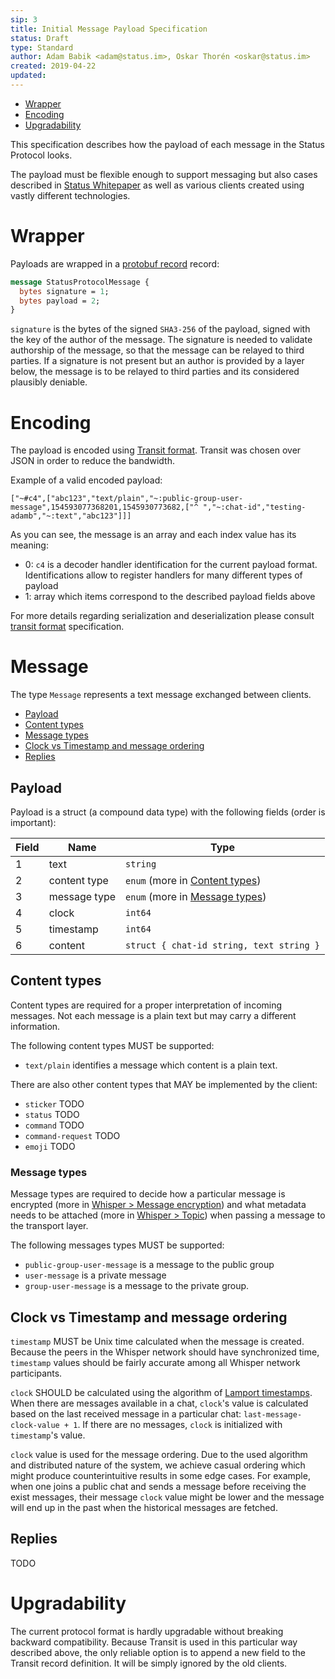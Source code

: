 ```yaml
---
sip: 3
title: Initial Message Payload Specification
status: Draft
type: Standard
author: Adam Babik <adam@status.im>, Oskar Thorén <oskar@status.im>
created: 2019-04-22
updated:
---
```


- [Wrapper](#wrapper)
- [Encoding](#encoding)
- [Upgradability](#upgradability)

This specification describes how the payload of each message in the Status Protocol looks.

The payload must be flexible enough to support messaging but also cases described in [Status Whitepaper](https://status.im/whitepaper.pdf) as well as various clients created using vastly different technologies.

# Wrapper

Payloads are wrapped in a [protobuf record](https://developers.google.com/protocol-buffers/)
record:

```protobuf
message StatusProtocolMessage {
  bytes signature = 1;
  bytes payload = 2;
}
```

`signature` is the bytes of the signed `SHA3-256` of the payload, signed with the key of the author of the message.
The signature is needed to validate authorship of the message, so that the message can be relayed to third parties.
If a signature is not present but an author is provided by a layer below, the message is to be relayed to third parties and its considered plausibly deniable.

# Encoding

The payload is encoded using [Transit format](https://github.com/cognitect/transit-format). Transit was chosen over JSON in order to reduce the bandwidth.

Example of a valid encoded payload:

```
["~#c4",["abc123","text/plain","~:public-group-user-message",154593077368201,1545930773682,["^ ","~:chat-id","testing-adamb","~:text","abc123"]]]
```

As you can see, the message is an array and each index value has its meaning:
* 0: `c4` is a decoder handler identification for the current payload format. Identifications allow to register handlers for many different types of payload
* 1: array which items correspond to the described payload fields above

For more details regarding serialization and deserialization please consult [transit format](https://github.com/cognitect/transit-format) specification.

<!--
# Message types

- [Message](#message)

-->

# Message

The type `Message` represents a text message exchanged between clients.

- [Payload](#payload)
- [Content types](#content-types)
- [Message types](#message-types)
- [Clock vs Timestamp and message ordering](#clock-vs-timestamp-and-message-ordering)
- [Replies](#replies)

## Payload

Payload is a struct (a compound data type) with the following fields (order is important):

<!-- TODO: Be more precise in struct description, a la RFC, e.g. TLS style https://tools.ietf.org/html/rfc8446 -->

| Field | Name | Type |
| ----- | ---- | ---- |
| 1 | text | `string` |
| 2 | content type | `enum` (more in [Content types](#content-types)) |
| 3 | message type | `enum` (more in [Message types](#message-types)) |
| 4 | clock | `int64` |
| 5 | timestamp | `int64` |
| 6 | content | `struct { chat-id string, text string }` |

## Content types

Content types are required for a proper interpretation of incoming messages. Not each message is a plain text but may carry a different information.

The following content types MUST be supported:
* `text/plain` identifies a message which content is a plain text.

There are also other content types that MAY be implemented by the client:
* `sticker` TODO
* `status` TODO
* `command` TODO
* `command-request` TODO
* `emoji` TODO

### Message types

Message types are required to decide how a particular message is encrypted (more in [Whisper > Message encryption](#message-encryption)) and what metadata needs to be attached (more in [Whisper > Topic](#topic)) when passing a message to the transport layer.

The following messages types MUST be supported:
* `public-group-user-message` is a message to the public group
* `user-message` is a private message
* `group-user-message` is a message to the private group.

## Clock vs Timestamp and message ordering

`timestamp` MUST be Unix time calculated when the message is created. Because the peers in the Whisper network should have synchronized time, `timestamp` values should be fairly accurate among all Whisper network participants.

`clock` SHOULD be calculated using the algorithm of [Lamport timestamps](https://en.wikipedia.org/wiki/Lamport_timestamps). When there are messages available in a chat, `clock`'s value is calculated based on the last received message in a particular chat: `last-message-clock-value + 1`. If there are no messages, `clock` is initialized with `timestamp`'s value.

`clock` value is used for the message ordering. Due to the used algorithm and distributed nature of the system, we achieve casual ordering which might produce counterintuitive results in some edge cases. For example, when one joins a public chat and sends a message before receiving the exist messages, their message `clock` value might be lower and the message will end up in the past when the historical messages are fetched.

## Replies

TODO

# Upgradability

The current protocol format is hardly upgradable without breaking backward compatibility. Because Transit is used in this particular way described above, the only reliable option is to append a new field to the Transit record definition. It will be simply ignored by the old clients.
